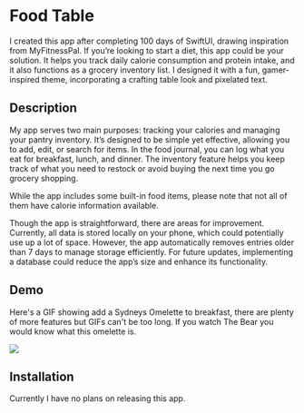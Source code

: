 # Food Table


I created this app after completing 100 days of SwiftUI, drawing inspiration from MyFitnessPal. If you’re looking to start a diet, this app could be your solution. It helps you track daily calorie consumption and protein intake, and it also functions as a grocery inventory list. I designed it with a fun, gamer-inspired theme, incorporating a crafting table look and pixelated text.

## Description


My app serves two main purposes: tracking your calories and managing your pantry inventory. It’s designed to be simple yet effective, allowing you to add, edit, or search for items. In the food journal, you can log what you eat for breakfast, lunch, and dinner. The inventory feature helps you keep track of what you need to restock or avoid buying the next time you go grocery shopping.

While the app includes some built-in food items, please note that not all of them have calorie information available.

Though the app is straightforward, there are areas for improvement. Currently, all data is stored locally on your phone, which could potentially use up a lot of space. However, the app automatically removes entries older than 7 days to manage storage efficiently. For future updates, implementing a database could reduce the app’s size and enhance its functionality.


## Demo

Here's a GIF showing add a Sydneys Omelette to breakfast, there are plenty of more features but GIFs can't be too long. If you watch The Bear you would know what this omelette is.

![](https://media.giphy.com/media/v1.Y2lkPTc5MGI3NjExdWx5dmJjaDZ1MTljZGxqOG85bHlqOWdsMnRhd2R5bzduN2gzbzdteiZlcD12MV9pbnRlcm5hbF9naWZfYnlfaWQmY3Q9Zw/bv3aZntCKopDTSOEfR/giphy.gif)

## Installation

Currently I have no plans on releasing this app.


